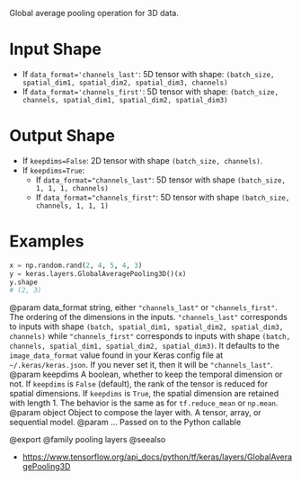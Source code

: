 Global average pooling operation for 3D data.

# Input Shape
- If `data_format='channels_last'`:
    5D tensor with shape:
    `(batch_size, spatial_dim1, spatial_dim2, spatial_dim3, channels)`
- If `data_format='channels_first'`:
    5D tensor with shape:
    `(batch_size, channels, spatial_dim1, spatial_dim2, spatial_dim3)`

# Output Shape
- If `keepdims=False`:
    2D tensor with shape `(batch_size, channels)`.
- If `keepdims=True`:
    - If `data_format="channels_last"`:
        5D tensor with shape `(batch_size, 1, 1, 1, channels)`
    - If `data_format="channels_first"`:
        5D tensor with shape `(batch_size, channels, 1, 1, 1)`

# Examples
```python
x = np.random.rand(2, 4, 5, 4, 3)
y = keras.layers.GlobalAveragePooling3D()(x)
y.shape
# (2, 3)
```

@param data_format string, either `"channels_last"` or `"channels_first"`.
    The ordering of the dimensions in the inputs. `"channels_last"`
    corresponds to inputs with shape
    `(batch, spatial_dim1, spatial_dim2, spatial_dim3, channels)`
    while `"channels_first"` corresponds to inputs with shape
    `(batch, channels, spatial_dim1, spatial_dim2, spatial_dim3)`.
    It defaults to the `image_data_format` value found in your Keras
    config file at `~/.keras/keras.json`. If you never set it, then it
    will be `"channels_last"`.
@param keepdims A boolean, whether to keep the temporal dimension or not.
    If `keepdims` is `False` (default), the rank of the tensor is
    reduced for spatial dimensions. If `keepdims` is `True`, the
    spatial dimension are retained with length 1.
    The behavior is the same as for `tf.reduce_mean` or `np.mean`.
@param object Object to compose the layer with. A tensor, array, or sequential model.
@param ... Passed on to the Python callable

@export
@family pooling layers
@seealso
+ <https://www.tensorflow.org/api_docs/python/tf/keras/layers/GlobalAveragePooling3D>
